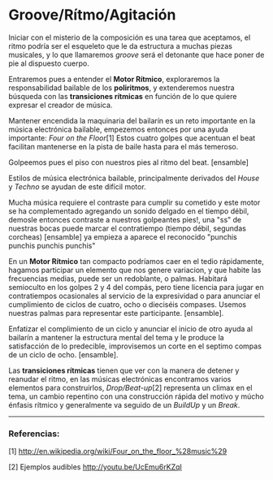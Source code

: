 # Groove/Rítmo/Agitación

Iniciar con el misterio de la composición es una tarea que aceptamos, el ritmo podría ser el esqueleto que le da estructura a muchas piezas musicales, y lo que llamaremos *groove* será el detonante que hace poner de pie al dispuesto cuerpo.

Entraremos pues a entender el **Motor Rítmico**, exploraremos la responsabilidad bailable de los **poliritmos**, y extenderemos nuestra búsqueda con las  **transiciones rítmicas** en función de lo que quiere expresar el creador de música.

Mantener encendida la maquinaria del bailarín es un reto importante en la música electrónica bailable, empezemos entonces por una ayuda importante: *Four on the Floor*[1]
Estos cuatro golpes que acentuan el beat facilitan mantenerse en la pista de baile hasta para el más temeroso.

Golpeemos pues el piso con nuestros pies al ritmo del beat. [ensamble]

Estilos de música electrónica bailable, principalmente derivados del *House* y *Techno* se ayudan de este difícil motor.

Mucha música requiere el contraste para cumplir su cometido y este motor se ha complementado agregando un sonido delgado en el tiempo débil, demosle entonces contraste a nuestros golpeantes pies!, una "ss" de nuestras bocas puede marcar el contratiempo (tiempo débil, segundas corcheas) [ensamble] ya empieza a aparece el reconocido "punchis punchis punchis punchis" 

En un **Motor Rítmico** tan compacto podríamos caer en el tedio rápidamente, hagamos participar un elemento que nos genere variacion, y que habite las frecuencias medias, puede ser un redoblante, o palmas.
Habitará semioculto en los golpes 2 y 4 del compás, pero tiene licencia para jugar en contratiempos ocasionales al servicio de la expresividad o para anunciar el cumplimiento de ciclos de cuatro, ocho o dieciséis compases.
Usemos nuestras palmas para representar este participante. [ensamble].

Enfatizar el complimiento de un ciclo y anunciar el inicio de otro ayuda al bailarín a mantener la estructura mental del tema y le produce la satisfacción de lo predecible, improvisemos un corte en el septimo compas de un ciclo de ocho. [ensamble].

Las **transiciones rítmicas** tienen que ver con la manera de detener y reanudar el ritmo, en las músicas electrónicas encontramos varios elementos para construirlos, *Drop/Beat-up*[2] representa un climax en el tema, un cambio repentino con una construcción rápida del motivo y múcho énfasis rítmico y generalmente va seguido de un *BuildUp* y un *Break*.









---
### Referencias:

[1] http://en.wikipedia.org/wiki/Four_on_the_floor_%28music%29

[2] Ejemplos audibles http://youtu.be/UcEmu6rKZqI

